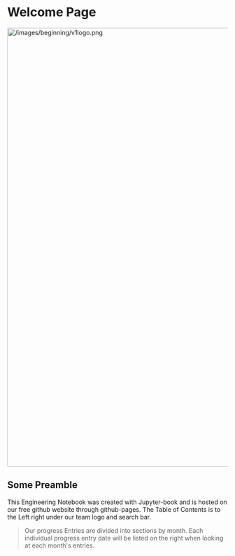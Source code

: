 # Welcome Page
<img src="././_images/beginning/v1logo.png" alt="/images/beginning/v1logo.png" width="1000px;" />



## Some Preamble
This Engineering Notebook was created with Jupyter-book and is hosted on our free github website through github-pages.
The Table of Contents is to the Left right under our team logo and search bar.
> Our progress Entries are divided into sections by month. Each individual progress entry date will be listed on the right when looking at each month's entries.
